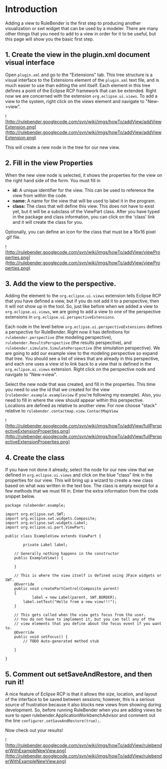 # Introduction #

Adding a view to RuleBender is the first step to producing another visualization or swt widget that can be used by a modeler.  There are many other things that you need to add to a view in order for it to be useful, but this page will show you the basic first step.

## 1. Create the view in the plugin.xml document visual interface ##

Open `plugin.xml` and go to the "Extensions" tab.  This tree structure is a visual interface to the Extensions element of the `plugin.xml` text file, and is much easier to use than editing the xml itself.  Each element in this tree defines a point of the Eclipse RCP framework that can be extended.  Right now we are concerned with the extension `org.eclipse.ui.views`.  To add a view to the system, right click on the views element and navigate to "New->view".


![http://rulebender.googlecode.com/svn/wiki/imgs/howTo/addView/addViewExtension.png](http://rulebender.googlecode.com/svn/wiki/imgs/howTo/addView/addViewExtension.png)

This will create a new node in the tree for our new view.


## 2. Fill in the view Properties ##

When the new view node is selected, it shows the properties for the view on the right hand side of the form.  You must fill in

  * **id:** A unique identifier for the view.  This can be used to reference the view from within the code.
  * **name:** A name for the view that will be used to label it in the program.
  * **class:** The class that will define this view.  This does not have to exist yet, but it will be a subclass of the ViewPart class.  After you have typed in the package and class information, you can click on the 'class' link and it will create the class for you.

Optionally, you can define an icon for the class that must be a 16x16 pixel .gif file.

![http://rulebender.googlecode.com/svn/wiki/imgs/howTo/addView/viewProperties.png](http://rulebender.googlecode.com/svn/wiki/imgs/howTo/addView/viewProperties.png)

## 3. Add the view to the perspective. ##

Adding the element to the `org.eclipse.ui.views` extension tells Eclipse RCP that you have defined a view, but if you do not add it to a perspective, then it will not show up in the tool.  So, just like before when we added a view to `org.eclipse.ui.views`, we are going to add a view to one of the perspective extensions in `org.eclipse.ui.perspectiveExtensions`.

Each node in the level below `org.eclipse.ui.perspectiveExtensions` defines a perspective for RuleBender.   Right now it has definitions for `rulebender.perspective` (the modeling perspective), `rulebender.ResultsPerspective` (the results perspective), and `rulebender.simulate.SimulatePerspective` (the simulation perspective).  We are going to add our example view to the modeling perspective so expand that tree.  You should see a list of views that are already in this perspective, and each one uses a view id to link back to a view that is defined in the `org.eclipse.ui.views` extension.  Right click on the perspective node and navigate to "New->view".

Select the new node that was created, and fill in the properties.  This time you need to use the id that we created for the view (`rulebender.example.exampleview` if you're following my example).  Also, you need to fill in where the view should appear within this perspective.  Locations are defined as relative to another view.  For now choose "stack" relative to `rulebender.contactmap.view.ContactMapView`

![http://rulebender.googlecode.com/svn/wiki/imgs/howTo/addView/fullPerspectiveExtensionProperties.png](http://rulebender.googlecode.com/svn/wiki/imgs/howTo/addView/fullPerspectiveExtensionProperties.png)

## 4. Create the class ##

If you have not done it already, select the node for our new view that we defined in `org.eclipse.ui.views` and click on the blue "class" link in the properties for our view.  This will bring up a wizard to create a new class based on what was written in the text box.  The class is empty except for a few methods that we must fill in.  Enter the extra information from the code snippet below.

```
package rulebender.example;

import org.eclipse.swt.SWT;
import org.eclipse.swt.widgets.Composite;
import org.eclipse.swt.widgets.Label;
import org.eclipse.ui.part.ViewPart;

public class ExampleView extends ViewPart {

        private Label label;
	
	// Generally nothing happens in the constructor
	public ExampleView() {
	
	}

	// This is where the view itself is defined using JFace widgets or SWT.
	@Override
	public void createPartControl(Composite parent) 
	{
	        label = new Label(parent, SWT.BORDER);
		label.setText("Hello from a new view!!!");
	}

	// This gets called when the view gets focus from the user.  
	// You do not have to implement it, but you can tell any of the
	// view elements that you define about the focus event if you want to.
	@Override
	public void setFocus() {
		// TODO Auto-generated method stub

	}

}
```

## 5. Comment out setSaveAndRestore, and then run it! ##

A nice feature of Eclipse RCP is that it allows the size, location, and layout of the interface to be saved between sessions; however, this is a serious source of frustration because it also blocks new views from showing during development.  So, before running RuleBender when you are adding views be sure to open rulebender.ApplicationWorkbenchAdvisor and comment out the line
`configurer.setSaveAndRestore(true);`.

Now check out your results!


![http://rulebender.googlecode.com/svn/wiki/imgs/howTo/addView/rulebenderWithExampleNewView.png](http://rulebender.googlecode.com/svn/wiki/imgs/howTo/addView/rulebenderWithExampleNewView.png)